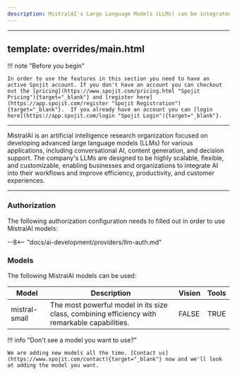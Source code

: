```yaml
---
description: MistralAI's Large Language Models (LLMs) can be integrated into various workflows to automate tasks, enhance decision-making, and improve customer experiences, such as chatbots, content generation, and data analysis. By leveraging LLMs, businesses can power a range of applications, from conversational interfaces and text summarization to language translation and sentiment analysis, to drive efficiency, innovation, and revenue growth.
---
```

---
template: overrides/main.html
---
!!! note "Before you begin" 

    In order to use the features in this section you need to have an active Spojit account. If you don't have an account you can checkout out the [pricing](https://www.spojit.com/pricing.html "Spojit Pricing"){target="_blank"} and [register here](https://app.spojit.com/register "Spojit Registration"){target="_blank"}.  If you already have an account you can [login here](https://app.spojit.com/login "Spojit Login"){target="_blank"}.
___

MistralAI is an artificial intelligence research organization focused on developing advanced large language models (LLMs) for various applications, including conversational AI, content generation, and decision support. The company's LLMs are designed to be highly scalable, flexible, and customizable, enabling businesses and organizations to integrate AI into their workflows and improve efficiency, productivity, and customer experiences.
___
### Authorization

The following authorization configuration needs to filled out in order to use MistralAI models:

--8<-- "docs/ai-development/providers/llm-auth.md"

### Models

The following MistralAI models can be used:

| Model        | Description                  | Vision | Tools  |
|--------------|------------------------------|--------|--------|
| mistral-small | The most powerful model in its size class, combining efficiency with remarkable capabilities. | FALSE  | TRUE   |

!!! info "Don't see a model you want to use?"

    We are adding new models all the time. [Contact us](https://www.spojit.com/contact){target="_blank"} now and we'll look at adding the model you want.
